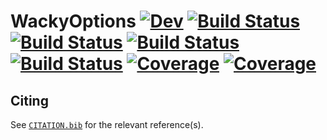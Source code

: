 # WackyOptions [![Dev](https://img.shields.io/badge/docs-dev-blue.svg)](https://tester.gitlab.io/WackyOptions.jl/dev) [![Build Status](https://gitlab.com/tester/WackyOptions.jl/badges/master/build.svg)](https://gitlab.com/tester/WackyOptions.jl/pipelines) [![Build Status](https://travis-ci.com/tester/WackyOptions.jl.svg?branch=master)](https://travis-ci.com/tester/WackyOptions.jl) [![Build Status](https://ci.appveyor.com/api/projects/status/github/tester/WackyOptions.jl?svg=true)](https://ci.appveyor.com/project/tester/WackyOptions-jl) [![Build Status](https://api.cirrus-ci.com/github/tester/WackyOptions.jl.svg)](https://cirrus-ci.com/github/tester/WackyOptions.jl) [![Coverage](https://codecov.io/gh//.jl/branch/master/graph/badge.svg)](https://codecov.io/gh//.jl) [![Coverage](https://coveralls.io/repos/github//.jl/badge.svg?branch=master)](https://coveralls.io/github//.jl?branch=master)

## Citing

See [`CITATION.bib`](CITATION.bib) for the relevant reference(s).
